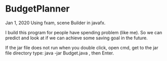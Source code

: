 # BudgetPlanner
Jan 1, 2020
Using fxam, scene Builder in javafx.

I build this program for people have spending problem (like me). So we can predict and look at if we can achieve some saving goal in the future.

If the jar file does not run when you double click, open cmd, get to the jar file directory type: java -jar Budget.java , then Enter.
